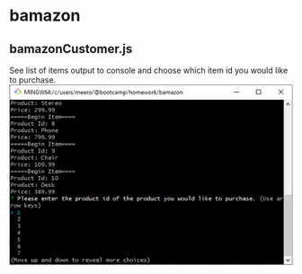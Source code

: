 # bamazon
## bamazonCustomer.js
See list of items output to console and choose which item id you would like to purchase.
![Initial bamazonCustomer.js view](./customer-1.PNG)